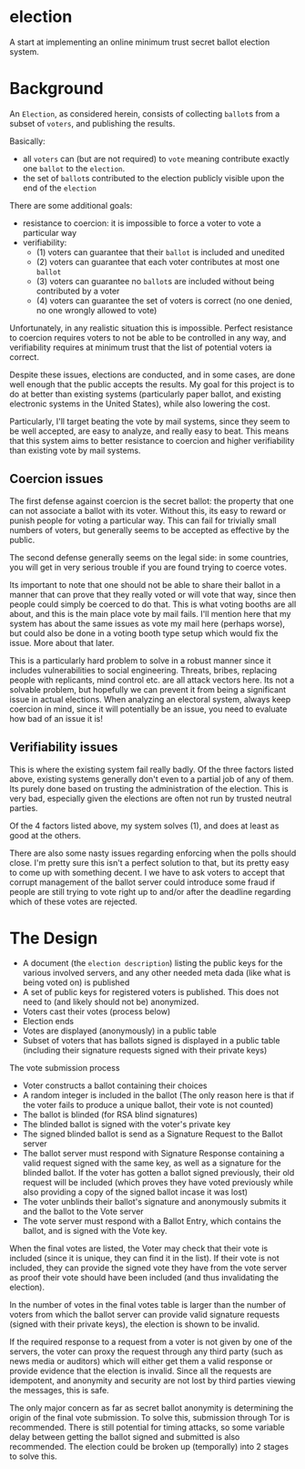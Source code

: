 election
========

A start at implementing an online minimum trust secret ballot election system.


Background
==========

An `Election`, as considered herein, consists of collecting `ballot`s from a subset of `voters`, and publishing the results.

Basically:
- all `voters` can (but are not required) to `vote` meaning contribute exactly one `ballot` to the `election`.
- the set of `ballot`s contributed to the election publicly visible upon the end of the `election`

There are some additional goals:
- resistance to coercion: it is impossible to force a voter to vote a particular way
- verifiability:
    - (1) voters can guarantee that their `ballot` is included and unedited
    - (2) voters can guarantee that each voter contributes at most one `ballot`
    - (3) voters can guarantee no `ballot`s are included without being contributed by a voter
    - (4) voters can guarantee the set of voters is correct (no one denied, no one wrongly allowed to vote)
    
Unfortunately, in any realistic situation this is impossible. Perfect resistance to coercion requires
voters to not be able to be controlled in any way,
and verifiability requires at minimum trust that the list of potential voters ia correct.

Despite these issues, elections are conducted, and in some cases, are done well enough that the public accepts the results.
My goal for this project is to do at better than existing systems
(particularly paper ballot, and existing electronic systems in the United States), while also lowering the cost.


Particularly, I'll target beating the vote by mail systems, since they seem to be well accepted,
are easy to analyze, and really easy to beat.
This means that this system aims to better resistance to coercion and higher verifiability
than existing vote by mail systems.


Coercion issues
---------------

The first defense against coercion is the secret ballot: the property that one can not associate a ballot with its voter.
Without this, its easy to reward or punish people for voting a particular way. This can fail for trivially small numbers of voters,
but generally seems to be accepted as effective by the public.

The second defense generally seems on the legal side: in some countries, you will get in very serious trouble if you are found
trying to coerce votes.

Its important to note that one should not be able to share their ballot in a manner that can prove that they really voted or will vote that way,
since then people could simply be coerced to do that. This is what voting booths are all about, and this is the main place vote by mail fails.
I'll mention here that my system has about the same issues as vote my mail here (perhaps worse),
but could also be done in a voting booth type setup which would fix the issue. More about that later.

This is a particularly hard problem to solve in a robust manner since it includes vulnerabilities to social engineering.
Threats, bribes, replacing people with replicants, mind control etc. are all attack vectors here. Its not a solvable problem,
but hopefully we can prevent it from being a significant issue in actual elections. When analyzing an electoral system, always
keep coercion in mind, since it will potentially be an issue, you need to evaluate how bad of an issue it is!

Verifiability issues
--------------------

This is where the existing system fail really badly. Of the three factors listed above, existing systems generally
don't even to a partial job of any of them. Its purely done based on trusting the administration of the election.
This is very bad, especially given the elections are often not run by trusted neutral parties.

Of the 4 factors listed above, my system solves (1), and does at least as good at the others.

There are also some nasty issues regarding enforcing when the polls should close. I'm pretty sure this isn't a perfect solution to that,
but its pretty easy to come up with something decent. I we have to ask voters to accept that corrupt management of the ballot server could
introduce some fraud if people are still trying to vote right up to and/or after the deadline regarding which of these votes are rejected.

The Design
==========

- A document (the `election description`) listing the public keys for the various involved servers, and any other needed meta dada (like what is being voted on)
is published
- A set of public keys for registered voters is published. This does not need to (and likely should not be) anonymized.
- Voters cast their votes (process below)
- Election ends
- Votes are displayed (anonymously) in a public table
- Subset of voters that has ballots signed is displayed in a public table (including their signature requests signed with their private keys)

The vote submission process
- Voter constructs a ballot containing their choices
- A random integer is included in the ballot (The only reason here is that if the voter fails to produce a unique ballot, their vote is not counted)
- The ballot is blinded (for RSA blind signatures)
- The blinded ballot is signed with the voter's private key
- The signed blinded ballot is send as a Signature Request to the Ballot server
- The ballot server must respond with Signature Response containing a valid request signed with the same key,
as well as a signature for the blinded ballot. If the voter has gotten a ballot signed previously, their old request will be included
(which proves they have voted previously while also providing a copy of the signed ballot incase it was lost)
- The voter unblinds their ballot's signature and anonymously submits it and the ballot to the Vote server
- The vote server must respond with a Ballot Entry, which contains the ballot, and is signed with the Vote key.

When the final votes are listed, the Voter may check that their vote is included (since it is unique, they can find it in the list).
If their vote is not included, they can provide the signed vote they have from the vote server as proof their vote should have been included (and thus invalidating the election).

In the number of votes in the final votes table is larger than the number of voters from which the ballot server can provide valid signature requests (signed with their private keys),
the election is shown to be invalid.

If the required response to a request from a voter is not given by one of the servers, the voter can proxy the request through any third party (such as news media or auditors) which will either
get them a valid response or provide evidence that the election is invalid. Since all the requests are idempotent, and anonymity  and security are not lost by third parties viewing the messages, this is safe.

The only major concern as far as secret ballot anonymity is determining the origin of the final vote submission. To solve this, submission through Tor is recommended. There is still potential for timing attacks,
so some variable delay between getting the ballot signed and submitted is also recommended. The election could be broken up (temporally) into 2 stages to solve this.